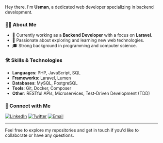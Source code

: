 Hey there. I'm **Usman**, a dedicated web developer specializing in backend development.

### 👨‍💻 About Me

- 🔭 Currently working as a **Backend Developer** with a focus on **Laravel**.
- 🌱 Passionate about exploring and learning new web technologies.
- 🎓 Strong background in programming and computer science.

### 🛠️ Skills & Technologies

- **Languages**: PHP, JavaScript, SQL
- **Frameworks**: Laravel, Lumen
- **Databases**: MySQL, PostgreSQL
- **Tools**: Git, Docker, Composer
- **Other**: RESTful APIs, Microservices, Test-Driven Development (TDD)

### 🔗 Connect with Me

[![LinkedIn](https://img.shields.io/badge/LinkedIn-Usman-blue?style=flat&logo=linkedin)](https://www.linkedin.com/in/your-profile)
[![Twitter](https://img.shields.io/badge/Twitter-@YourTwitterHandle-blue?style=flat&logo=twitter)](https://twitter.com/YourTwitterHandle)
[![Email](https://img.shields.io/badge/Email-youremail@example.com-blue?style=flat&logo=gmail)](mailto:youremail@example.com)

---

Feel free to explore my repositories and get in touch if you'd like to collaborate or have any questions.

